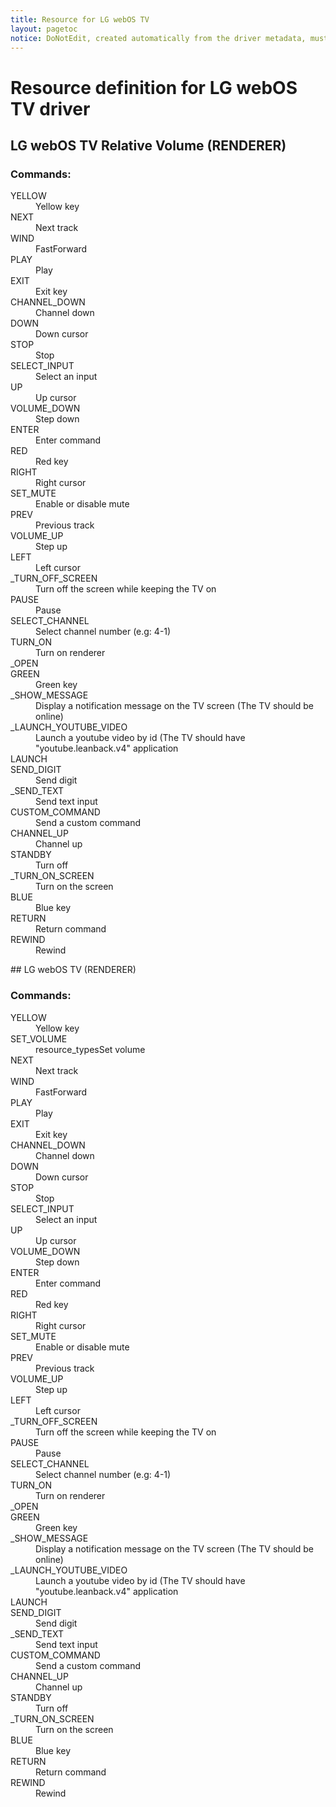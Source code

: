 ```yaml
---
title: Resource for LG webOS TV
layout: pagetoc
notice: DoNotEdit, created automatically from the driver metadata, must be updated on the driver itself
---
```

# Resource definition for LG webOS TV driver
## LG webOS TV Relative Volume (RENDERER)

### Commands: 

<dl>

<dt>YELLOW</dt><dd>Yellow key</dd>
<dt>NEXT</dt><dd>Next track</dd>
<dt>WIND</dt><dd>FastForward</dd>
<dt>PLAY</dt><dd>Play</dd>
<dt>EXIT</dt><dd>Exit key</dd>
<dt>CHANNEL_DOWN</dt><dd>Channel down</dd>
<dt>DOWN</dt><dd>Down cursor</dd>
<dt>STOP</dt><dd>Stop</dd>
<dt>SELECT_INPUT</dt><dd>Select an input</dd>
<dt>UP</dt><dd>Up cursor</dd>
<dt>VOLUME_DOWN</dt><dd>Step down</dd>
<dt>ENTER</dt><dd>Enter command</dd>
<dt>RED</dt><dd>Red key</dd>
<dt>RIGHT</dt><dd>Right cursor</dd>
<dt>SET_MUTE</dt><dd>Enable or disable mute</dd>
<dt>PREV</dt><dd>Previous track</dd>
<dt>VOLUME_UP</dt><dd>Step up</dd>
<dt>LEFT</dt><dd>Left cursor</dd>
<dt>_TURN_OFF_SCREEN</dt><dd>Turn off the screen while keeping the TV on</dd>
<dt>PAUSE</dt><dd>Pause</dd>
<dt>SELECT_CHANNEL</dt><dd>Select channel number (e.g: 4-1)</dd>
<dt>TURN_ON</dt><dd>Turn on renderer</dd>
<dt>_OPEN</dt><dd></dd>
<dt>GREEN</dt><dd>Green key</dd>
<dt>_SHOW_MESSAGE</dt><dd>Display a notification message on the TV screen (The TV should be online)</dd>
<dt>_LAUNCH_YOUTUBE_VIDEO</dt><dd>Launch a youtube video by id (The TV should have "youtube.leanback.v4" application</dd>
<dt>LAUNCH</dt><dd></dd>
<dt>SEND_DIGIT</dt><dd>Send digit</dd>
<dt>_SEND_TEXT</dt><dd>Send text input</dd>
<dt>CUSTOM_COMMAND</dt><dd>Send a custom command</dd>
<dt>CHANNEL_UP</dt><dd>Channel up</dd>
<dt>STANDBY</dt><dd>Turn off</dd>
<dt>_TURN_ON_SCREEN</dt><dd>Turn on the screen</dd>
<dt>BLUE</dt><dd>Blue key</dd>
<dt>RETURN</dt><dd>Return command</dd>
<dt>REWIND</dt><dd>Rewind</dd>
</dl>
## LG webOS TV (RENDERER)

### Commands: 

<dl>

<dt>YELLOW</dt><dd>Yellow key</dd>
<dt>SET_VOLUME</dt><dd>resource_typesSet volume</dd>
<dt>NEXT</dt><dd>Next track</dd>
<dt>WIND</dt><dd>FastForward</dd>
<dt>PLAY</dt><dd>Play</dd>
<dt>EXIT</dt><dd>Exit key</dd>
<dt>CHANNEL_DOWN</dt><dd>Channel down</dd>
<dt>DOWN</dt><dd>Down cursor</dd>
<dt>STOP</dt><dd>Stop</dd>
<dt>SELECT_INPUT</dt><dd>Select an input</dd>
<dt>UP</dt><dd>Up cursor</dd>
<dt>VOLUME_DOWN</dt><dd>Step down</dd>
<dt>ENTER</dt><dd>Enter command</dd>
<dt>RED</dt><dd>Red key</dd>
<dt>RIGHT</dt><dd>Right cursor</dd>
<dt>SET_MUTE</dt><dd>Enable or disable mute</dd>
<dt>PREV</dt><dd>Previous track</dd>
<dt>VOLUME_UP</dt><dd>Step up</dd>
<dt>LEFT</dt><dd>Left cursor</dd>
<dt>_TURN_OFF_SCREEN</dt><dd>Turn off the screen while keeping the TV on</dd>
<dt>PAUSE</dt><dd>Pause</dd>
<dt>SELECT_CHANNEL</dt><dd>Select channel number (e.g: 4-1)</dd>
<dt>TURN_ON</dt><dd>Turn on renderer</dd>
<dt>_OPEN</dt><dd></dd>
<dt>GREEN</dt><dd>Green key</dd>
<dt>_SHOW_MESSAGE</dt><dd>Display a notification message on the TV screen (The TV should be online)</dd>
<dt>_LAUNCH_YOUTUBE_VIDEO</dt><dd>Launch a youtube video by id (The TV should have "youtube.leanback.v4" application</dd>
<dt>LAUNCH</dt><dd></dd>
<dt>SEND_DIGIT</dt><dd>Send digit</dd>
<dt>_SEND_TEXT</dt><dd>Send text input</dd>
<dt>CUSTOM_COMMAND</dt><dd>Send a custom command</dd>
<dt>CHANNEL_UP</dt><dd>Channel up</dd>
<dt>STANDBY</dt><dd>Turn off</dd>
<dt>_TURN_ON_SCREEN</dt><dd>Turn on the screen</dd>
<dt>BLUE</dt><dd>Blue key</dd>
<dt>RETURN</dt><dd>Return command</dd>
<dt>REWIND</dt><dd>Rewind</dd>
</dl>
